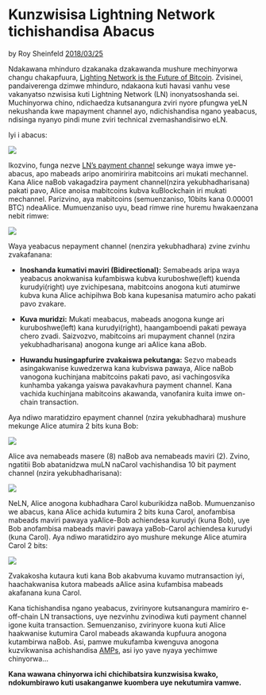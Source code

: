 # Kunzwisisa Lightning Network tichishandisa Abacus

by Roy Sheinfeld [2018/03/25](https://medium.com/breez-technology/understanding-lightning-network-using-an-abacus-daad8dc4cf4bs)

<LanguageDropdown/>


Ndakawana mhinduro dzakanaka dzakawanda mushure mechinyorwa changu chakapfuura,  [Lighting Network is the Future of Bitcoin](https://medium.com/@kingonly/the-future-of-bitcoin-3187aefe2746). Zvisinei, pandaiverenga dzimwe mhinduro, ndakaona kuti havasi vanhu vese vakanyatso nzwisisa kuti Lightning Network (LN) inonyatsoshanda sei. Muchinyorwa chino, ndichaedza kutsanangura zviri nyore pfungwa yeLN nekushanda kwe mapayment channel ayo, ndichishandisa ngano yeabacus, ndisinga nyanyo pindi mune zviri technical zvemashandisirwo eLN.

Iyi i abacus:

![](./abacus.png)

Ikozvino, funga nezve [LN’s payment channel](https://cointelegraph.com/explained/lightning-network-explained#block-5) sekunge waya imwe ye-abacus, apo mabeads aripo anomiririra mabitcoins ari mukati mechannel. Kana Alice naBob vakagadzira payment channel(nzira yekubhadharisana) pakati pavo, Alice anoisa mabitcoins kubva kuBlockchain iri mukati mechannel. Parizvino, aya mabitcoins (semuenzaniso, 10bits kana 0.00001 BTC) ndeaAlice. Mumuenzaniso uyu, bead rimwe rine huremu hwakaenzana nebit rimwe:

![](./alice-bob-1.png)

Waya yeabacus nepayment channel (nenzira yekubhadhara) zvine zvinhu zvakafanana:

- **Inoshanda kumativi maviri (Bidirectional):** Semabeads aripa waya yeabacus anokwanisa kufambiswa kubva kuruboshwe(left) kuenda kurudyi(right) uye zvichipesana, mabitcoins anogona kuti atumirwe kubva kuna Alice achipihwa Bob kana kupesanisa matumiro acho pakati pavo zvakare.
   
- **Kuva muridzi:** Mukati meabacus, mabeads anogona kunge ari kuruboshwe(left) kana kurudyi(right), haangamboendi pakati pewaya chero zvadi. Saizvozvo, mabitcoins ari mupayment channel (nzira yekubhadharisana) anogona kunge ari aAlice kana aBob.
  
- **Huwandu husingapfurire zvakaiswa pekutanga:** Sezvo mabeads asingakwanise kuwedzerwa kana kubviswa pawaya, Alice naBob vanogona kuchinjana mabitcoins pakati pavo, asi vachingosvika kunhamba yakanga yaiswa pavakavhura payment channel. Kana vachida kuchinjana mabitcoins akawanda, vanofanira kuita imwe on-chain transaction. 

Aya ndiwo maratidziro epayment channel (nzira yekubhadhara) mushure mekunge Alice atumira 2 bits kuna Bob:

![](./alice-bob-2.png)

Alice ava nemabeads masere (8) naBob ava nemabeads maviri (2). Zvino, ngatitii Bob abatanidzwa muLN naCarol vachishandisa 10 bit payment channel (nzira yekubhadharisana):

![](./alice-bob-carol-1.png)

NeLN, Alice anogona kubhadhara Carol kuburikidza naBob. Mumuenzaniso we abacus, kana Alice achida kutumira 2 bits kuna Carol, anofambisa mabeads maviri pawaya yaAlice-Bob achiendesa kurudyi (kuna Bob), uye Bob anofambisa mabeads maviri pawaya yaBob-Carol achiendesa kurudyi (kuna Carol). Aya ndiwo maratidziro ayo mushure mekunge Alice atumira Carol 2 bits:

![](./alice-bob-carol-2.png)

Zvakakosha kutaura kuti kana Bob akabvuma kuvamo mutransaction iyi, haachakwanisa kutora mabeads aAlice asina kufambisa mabeads akafanana kuna Carol.

Kana tichishandisa ngano yeabacus, zvirinyore kutsanangura mamiriro e-off-chain LN transactions, uye   nezvinhu zvinodiwa kuti payment channel igone kuita transaction. Semuenzaniso, zvirinyore kuona kuti Alice haakwanise kutumira Carol mabeads akawanda kupfuura anogona kutambirwa naBob. Asi, pamwe mukufamba kwenguva anogona kuzvikwanisa achishandisa [AMPs](https://bitcoinist.com/atomic-multi-path-help-bitcoin-become-formidable-payment-instrument/), asi iyo yave nyaya yechimwe chinyorwa…

**Kana wawana chinyorwa ichi chichibatsira kunzwisisa kwako, ndokumbirawo kuti usakanganwe kuombera uye nekutumira vamwe.**
